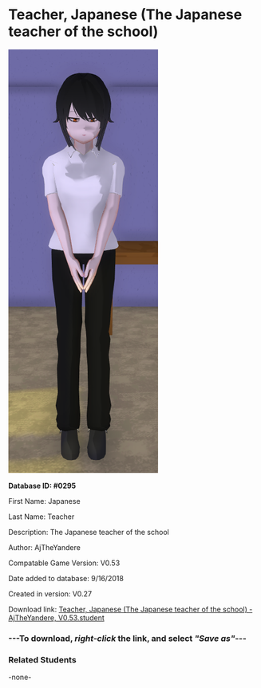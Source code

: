 # Teacher, Japanese (The Japanese teacher of the school)

<img src="../../Files/Images/Teacher, Japanese (The Japanese teacher of the school).png" title="Teacher, Japanese (The Japanese teacher of the school) - AjTheYandere, V0.53">

**Database ID: #0295**

First Name: Japanese

Last Name: Teacher

Description: The Japanese teacher of the school

Author: AjTheYandere

Compatable Game Version: V0.53

Date added to database: 9/16/2018

Created in version: V0.27

Download link: <a href="https://raw.githubusercontent.com/Arbiter1223/Daigaku-Gurashi-Custom-Students/master/Files/Student%20Files/Teacher%2C%20Japanese%20(The%20Japanese%20teacher%20of%20the%20school)%20-%20AjTheYandere%2C%20V0.53.student">Teacher, Japanese (The Japanese teacher of the school) - AjTheYandere, V0.53.student</a>

### ---**To download, _right-click_ the link, and select _"Save as"_**---

### Related Students

-none-
